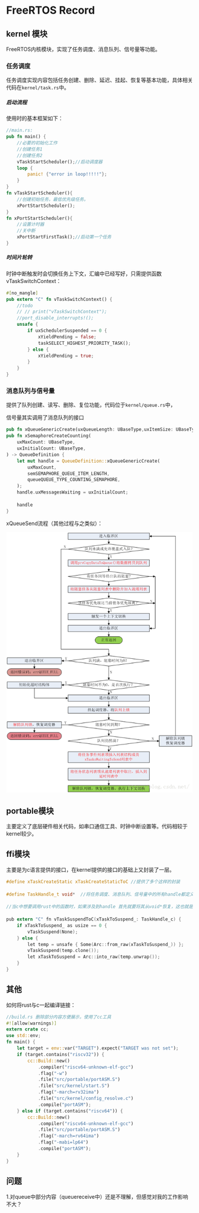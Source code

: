 # FreeRTOS Record

## kernel 模块

FreeRTOS内核模块，实现了任务调度、消息队列、信号量等功能。

### 任务调度

任务调度实现内容包括任务创建、删除、延迟、挂起、恢复等基本功能，具体相关代码在```kernel/task.rs```中。

##### 启动流程

使用时的基本框架如下：

```rust
//main.rs:
pub fn main() {
    //必要的初始化工作
    //创建任务1
    //创建任务2
    vTaskStartScheduler();//启动调度器
    loop {
        panic! {"error in loop!!!!!"};
    }
}
fn vTaskStartScheduler(){
    //创建初始任务，最低优先级任务。
    xPortStartScheduler();
}
fn xPortStartScheduler(){
    //设置计时器
    //关中断
    xPortStartFirstTask();//启动第一个任务
}
```

##### 时间片轮转

时钟中断触发时会切换任务上下文，汇编中已经写好，只需提供函数vTaskSwitchContext：

```rust
#[no_mangle]
pub extern "C" fn vTaskSwitchContext() {
    //todo
    // // print("vTaskSwitchContext");
    //port_disable_interrupts!();
    unsafe {
        if uxSchedulerSuspended == 0 {
            xYieldPending = false;
            taskSELECT_HIGHEST_PRIORITY_TASK();
        } else {
            xYieldPending = true;
        }
    }
}
```



### 消息队列与信号量

提供了队列创建、读写、删除、复位功能，代码位于```kernel/queue.rs```中，

信号量其实调用了消息队列的接口

```rust
pub fn xQueueGenericCreate(uxQueueLength: UBaseType,uxItemSize: UBaseType,ucQueueType: u8) -> Self ;
pub fn xSemaphoreCreateCounting(
    uxMaxCount: UBaseType,
    uxInitialCount: UBaseType,
) -> QueueDefinition {
    let mut handle = QueueDefinition::xQueueGenericCreate(
        uxMaxCount,
        semSEMAPHORE_QUEUE_ITEM_LENGTH,
        queueQUEUE_TYPE_COUNTING_SEMAPHORE,
    );
    handle.uxMessagesWaiting = uxInitialCount;

    handle
}
```

xQueueSend流程（其他过程与之类似）：

![](.\pic\queueSend.png)

## portable模块

主要定义了底层硬件相关代码，如串口通信工具、时钟中断设置等。代码相较于kernel较少。

## ffi模块

主要是为c语言提供的接口，在kernel提供的接口的基础上又封装了一层。

```c
#define xTaskCreateStatic xTaskCreateStaticToC //提供了多个这样的封装

#define TaskHandle_t void*  //将任务调度、消息队列、信号量中的所有handle都定义为void* 类型

//当c中想要调用rust中的函数时，如果涉及到handle 首先就要将其从void*恢复，这也就是需要重写"ToC"结尾函数的原因

pub extern "C" fn vTaskSuspendToC(xTaskToSuspend_: TaskHandle_c) {
    if xTaskToSuspend_ as usize == 0 {
        vTaskSuspend(None);
    } else {
        let temp = unsafe { Some(Arc::from_raw(xTaskToSuspend_)) };
        vTaskSuspend(temp.clone());
        let xTaskToSuspend = Arc::into_raw(temp.unwrap());
    }
}
```

## 其他

如何将rust与c一起编译链接：

```rust
//build.rs 删除部分内容方便展示，使用了cc工具
#![allow(warnings)]
extern crate cc;
use std::env;
fn main() {
    let target = env::var("TARGET").expect("TARGET was not set");
    if (target.contains("riscv32")) {
        cc::Build::new()
            .compiler("riscv64-unknown-elf-gcc")
            .flag("-w")
            .file("src/portable/portASM.S")
            .file("src/kernel/start.S")
            .flag("-march=rv32ima")
            .file("src/kernel/config_resolve.c")
            .compile("portASM");
    } else if (target.contains("riscv64")) {
        cc::Build::new()
            .compiler("riscv64-unknown-elf-gcc")
            .file("src/portable/portASM.S")
            .flag("-march=rv64ima")
            .flag("-mabi=lp64")
            .compile("portASM");
    }
}
```

## 问题

1.对queue中部分内容（queuereceive中）还是不理解，但感觉对我的工作影响不大？
